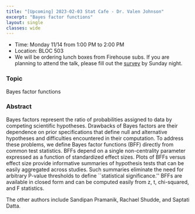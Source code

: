 ```yaml
---
title: "[Upcoming] 2023-02-03 Stat Cafe - Dr. Valen Johnson"
excerpt: "Bayes factor functions"
layout: single
classes: wide
---
```


- Time: Monday 11/14 from 1:00 PM to 2:00 PM
- Location: BLOC 503
- We will be ordering lunch boxes from Firehouse subs. If you are planning to attend the talk, please fill out the [survey](https://urldefense.com/v3/__https://forms.gle/3eHCudTwNHA9UbZU8__;!!KwNVnqRv!DtBItYdOqraqSyX-pW_UOkPCf7CwYY7COr7lQ0OYrAnCra_RW8O6LwCCZTrq0qVge8AvjfPJCSAwvBIpB7U38w$) by Sunday night. 

### Topic

Bayes factor functions

### Abstract

Bayes factors represent the ratio of probabilities assigned to data by competing scientific hypotheses.  Drawbacks of Bayes factors are their dependence on prior specifications that define null and alternative hypotheses and difficulties encountered in their computation.  To address these problems, we define Bayes factor functions (BFF) directly from common test statistics.  BFFs depend on a single non-centrality parameter expressed as a function of standardized effect sizes. Plots of BFFs versus effect size provide informative summaries of hypothesis tests that can be easily aggregated across studies. Such summaries eliminate the need for arbitrary P-value thresholds to define ``statistical significance.''  BFFs are available in closed form and can be computed easily from z, t, chi-squared, and F statistics. 

The other authors include Sandipan Pramanik, Rachael Shudde, and Saptati Datta.
